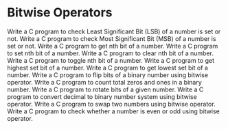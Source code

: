 # Bitwise Operators

Write a C program to check Least Significant Bit (LSB) of a number is set or not.
Write a C program to check Most Significant Bit (MSB) of a number is set or not.
Write a C program to get nth bit of a number.
Write a C program to set nth bit of a number.
Write a C program to clear nth bit of a number.
Write a C program to toggle nth bit of a number.
Write a C program to get highest set bit of a number.
Write a C program to get lowest set bit of a number.
Write a C program to flip bits of a binary number using bitwise operator.
Write a C program to count total zeros and ones in a binary number.
Write a C program to rotate bits of a given number.
Write a C program to convert decimal to binary number system using bitwise operator.
Write a C program to swap two numbers using bitwise operator.
Write a C program to check whether a number is even or odd using bitwise operator.
